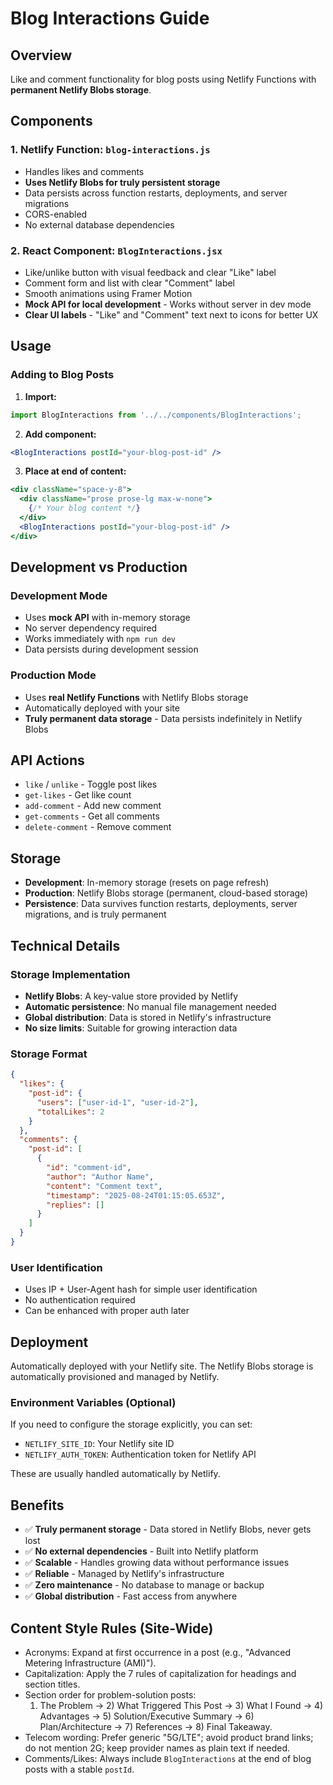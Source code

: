 # Blog Interactions Guide

## Overview
Like and comment functionality for blog posts using Netlify Functions with **permanent Netlify Blobs storage**.

## Components

### 1. Netlify Function: `blog-interactions.js`
- Handles likes and comments
- **Uses Netlify Blobs for truly persistent storage**
- Data persists across function restarts, deployments, and server migrations
- CORS-enabled
- No external database dependencies

### 2. React Component: `BlogInteractions.jsx`
- Like/unlike button with visual feedback and clear "Like" label
- Comment form and list with clear "Comment" label
- Smooth animations using Framer Motion
- **Mock API for local development** - Works without server in dev mode
- **Clear UI labels** - "Like" and "Comment" text next to icons for better UX

## Usage

### Adding to Blog Posts

1. **Import:**
```jsx
import BlogInteractions from '../../components/BlogInteractions';
```

2. **Add component:**
```jsx
<BlogInteractions postId="your-blog-post-id" />
```

3. **Place at end of content:**
```jsx
<div className="space-y-8">
  <div className="prose prose-lg max-w-none">
    {/* Your blog content */}
  </div>
  <BlogInteractions postId="your-blog-post-id" />
</div>
```

## Development vs Production

### Development Mode
- Uses **mock API** with in-memory storage
- No server dependency required
- Works immediately with `npm run dev`
- Data persists during development session

### Production Mode
- Uses **real Netlify Functions** with Netlify Blobs storage
- Automatically deployed with your site
- **Truly permanent data storage** - Data persists indefinitely in Netlify Blobs

## API Actions

- `like` / `unlike` - Toggle post likes
- `get-likes` - Get like count
- `add-comment` - Add new comment
- `get-comments` - Get all comments
- `delete-comment` - Remove comment

## Storage

- **Development**: In-memory storage (resets on page refresh)
- **Production**: Netlify Blobs storage (permanent, cloud-based storage)
- **Persistence**: Data survives function restarts, deployments, server migrations, and is truly permanent

## Technical Details

### Storage Implementation
- **Netlify Blobs**: A key-value store provided by Netlify
- **Automatic persistence**: No manual file management needed
- **Global distribution**: Data is stored in Netlify's infrastructure
- **No size limits**: Suitable for growing interaction data

### Storage Format
```json
{
  "likes": {
    "post-id": {
      "users": ["user-id-1", "user-id-2"],
      "totalLikes": 2
    }
  },
  "comments": {
    "post-id": [
      {
        "id": "comment-id",
        "author": "Author Name",
        "content": "Comment text",
        "timestamp": "2025-08-24T01:15:05.653Z",
        "replies": []
      }
    ]
  }
}
```

### User Identification
- Uses IP + User-Agent hash for simple user identification
- No authentication required
- Can be enhanced with proper auth later

## Deployment

Automatically deployed with your Netlify site. The Netlify Blobs storage is automatically provisioned and managed by Netlify.

### Environment Variables (Optional)
If you need to configure the storage explicitly, you can set:
- `NETLIFY_SITE_ID`: Your Netlify site ID
- `NETLIFY_AUTH_TOKEN`: Authentication token for Netlify API

These are usually handled automatically by Netlify.

## Benefits
- ✅ **Truly permanent storage** - Data stored in Netlify Blobs, never gets lost
- ✅ **No external dependencies** - Built into Netlify platform
- ✅ **Scalable** - Handles growing data without performance issues
- ✅ **Reliable** - Managed by Netlify's infrastructure
- ✅ **Zero maintenance** - No database to manage or backup
- ✅ **Global distribution** - Fast access from anywhere

## Content Style Rules (Site-Wide)

- Acronyms: Expand at first occurrence in a post (e.g., "Advanced Metering Infrastructure (AMI)").
- Capitalization: Apply the 7 rules of capitalization for headings and section titles.
- Section order for problem-solution posts:
  1) The Problem → 2) What Triggered This Post → 3) What I Found → 4) Advantages → 5) Solution/Executive Summary → 6) Plan/Architecture → 7) References → 8) Final Takeaway.
- Telecom wording: Prefer generic "5G/LTE"; avoid product brand links; do not mention 2G; keep provider names as plain text if needed.
- Comments/Likes: Always include `BlogInteractions` at the end of blog posts with a stable `postId`.
